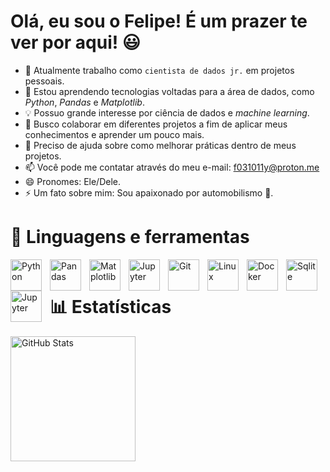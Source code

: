 # Olá, eu sou o Felipe! É um prazer te ver por aqui! 😃

- 🔭 Atualmente trabalho como `cientista de dados jr.` em projetos pessoais.
- 🌱 Estou aprendendo tecnologias voltadas para a área de dados, como _Python_, _Pandas_ e _Matplotlib_.
- 💡 Possuo grande interesse por ciência de dados e _machine learning_.
- 👯 Busco colaborar em diferentes projetos a fim de aplicar meus conhecimentos e aprender um pouco mais.
- 🤔 Preciso de ajuda sobre como melhorar práticas dentro de meus projetos.
- 📫 Você pode me contatar através do meu e-mail: f031011y@proton.me
- 😄 Pronomes: Ele/Dele.
- ⚡ Um fato sobre mim: Sou apaixonado por automobilismo 🚗.

# 🧰 Linguagens e ferramentas

<img align="left" alt="Python" width="50px" style="padding-right:10px;" src="https://cdn.jsdelivr.net/gh/devicons/devicon/icons/python/python-original.svg" />
<img align="left" alt="Pandas" width="50px" style="padding-right:10px;" src="https://cdn.jsdelivr.net/gh/devicons/devicon/icons/pandas/pandas-original.svg" />
<img align="left" alt="Matplotlib" width="50px" style="padding-right:10px;" src="https://cdn.jsdelivr.net/gh/devicons/devicon/icons/matplotlib/matplotlib-plain.svg" />
<img align="left" alt="Jupyter" width="50px" style="padding-right:10px;" src="https://cdn.jsdelivr.net/gh/devicons/devicon/icons/plotly/plotly-original.svg" />
<img align="left" alt="Git" width="50px" style="padding-right:10px;" src="https://cdn.jsdelivr.net/gh/devicons/devicon/icons/git/git-original.svg" />
<img align="left" alt="Linux" width="50px" style="padding-right:10px;" src="https://cdn.jsdelivr.net/gh/devicons/devicon/icons/linux/linux-original.svg" />
<img align="left" alt="Docker" width="50px" style="padding-right:10px;" src="https://cdn.jsdelivr.net/gh/devicons/devicon/icons/docker/docker-plain.svg" />
<img align="left" alt="Sqlite" width="50px" style="padding-right:10px;" src="https://cdn.jsdelivr.net/gh/devicons/devicon/icons/sqlite/sqlite-original.svg" />
<img align="left" alt="Jupyter" width="50px" style="padding-right:10px;" src="https://cdn.jsdelivr.net/gh/devicons/devicon/icons/jupyter/jupyter-original.svg" />
<br/>

#

# 📊 Estatísticas

<img 
  align="left" 
  alt="GitHub Stats" 
  height="200" 
  style="padding-right: 10px;" 
  src="https://github-readme-stats.vercel.app/api?username=f031011y&show_icons=true&theme=tokyonight&include_all_commits=true&locale=pt-br" 
/>

